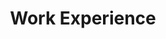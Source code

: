 ---
permalink: /experience/
title: "Work Experience"
collection: experience
layout: experience
classes: wide
sort_by: index
---